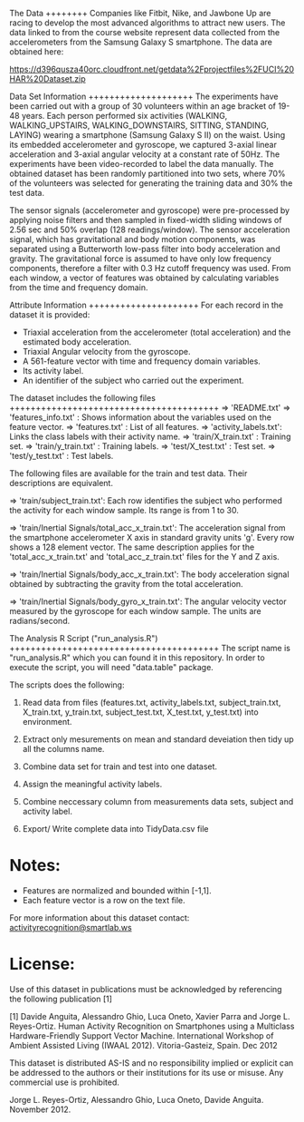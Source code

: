 The Data
++++++++
Companies like Fitbit, Nike, and Jawbone Up are racing to develop the most advanced algorithms to attract new users. The data linked to from the course website represent data collected from the accelerometers from the Samsung Galaxy S smartphone. The data are obtained here:

https://d396qusza40orc.cloudfront.net/getdata%2Fprojectfiles%2FUCI%20HAR%20Dataset.zip

Data Set Information
++++++++++++++++++++
The experiments have been carried out with a group of 30 volunteers within an age bracket of 19-48 years. Each person performed six activities (WALKING, WALKING_UPSTAIRS, WALKING_DOWNSTAIRS, SITTING, STANDING, LAYING) wearing a smartphone (Samsung Galaxy S II) on the waist. Using its embedded accelerometer and gyroscope, we captured 3-axial linear acceleration and 3-axial angular velocity at a constant rate of 50Hz. The experiments have been video-recorded to label the data manually. The obtained dataset has been randomly partitioned into two sets, where 70% of the volunteers was selected for generating the training data and 30% the test data.

The sensor signals (accelerometer and gyroscope) were pre-processed by applying noise filters and then sampled in fixed-width sliding windows of 2.56 sec and 50% overlap (128 readings/window). The sensor acceleration signal, which has gravitational and body motion components, was separated using a Butterworth low-pass filter into body acceleration and gravity. The gravitational force is assumed to have only low frequency components, therefore a filter with 0.3 Hz cutoff frequency was used. From each window, a vector of features was obtained by calculating variables from the time and frequency domain. 

Attribute Information
+++++++++++++++++++++
For each record in the dataset it is provided: 
- Triaxial acceleration from the accelerometer (total acceleration) and the estimated body acceleration. 
- Triaxial Angular velocity from the gyroscope. 
- A 561-feature vector with time and frequency domain variables. 
- Its activity label. 
- An identifier of the subject who carried out the experiment.


The dataset includes the following files
++++++++++++++++++++++++++++++++++++++++
=> 'README.txt'
=> 'features_info.txt'	: Shows information about the variables used on the feature vector.
=> 'features.txt'	: List of all features.
=> 'activity_labels.txt': Links the class labels with their activity name.
=> 'train/X_train.txt'	: Training set.
=> 'train/y_train.txt'	: Training labels.
=> 'test/X_test.txt'	: Test set.
=> 'test/y_test.txt'	: Test labels.

The following files are available for the train and test data. Their descriptions are equivalent. 

=> 'train/subject_train.txt': Each row identifies the subject who performed the activity for each window sample. Its range is from 1 to 30. 

=> 'train/Inertial Signals/total_acc_x_train.txt': The acceleration signal from the smartphone accelerometer X axis in standard gravity units 'g'. Every row shows a 128 element vector. The same description applies for the 'total_acc_x_train.txt' and 'total_acc_z_train.txt' files for the Y and Z axis. 

=> 'train/Inertial Signals/body_acc_x_train.txt': The body acceleration signal obtained by subtracting the gravity from the total acceleration. 

=> 'train/Inertial Signals/body_gyro_x_train.txt': The angular velocity vector measured by the gyroscope for each window sample. The units are radians/second. 


The Analysis R Script ("run_analysis.R")
++++++++++++++++++++++++++++++++++++++++
The script name is "run_analysis.R" which you can found it in this repository. In order to execute the script, you will need "data.table" package. 

The scripts does the following:

1.	Read data from files (features.txt, activity_labels.txt, subject_train.txt, X_train.txt, y_train.txt, subject_test.txt, X_test.txt, y_test.txt) into environment.

2.	Extract only mesurements on mean and standard deveiation then tidy up all the columns name.

3.	Combine data set for train and test into one dataset.

4.	Assign the meaningful activity labels.
5.	Combine neccessary column from measurements data sets, subject and activity label.

6.	Export/ Write complete data into TidyData.csv file



Notes: 
======
- Features are normalized and bounded within [-1,1].
- Each feature vector is a row on the text file.

For more information about this dataset contact: activityrecognition@smartlab.ws

License:
========
Use of this dataset in publications must be acknowledged by referencing the following publication [1] 

[1] Davide Anguita, Alessandro Ghio, Luca Oneto, Xavier Parra and Jorge L. Reyes-Ortiz. Human Activity Recognition on Smartphones using a Multiclass Hardware-Friendly Support Vector Machine. International Workshop of Ambient Assisted Living (IWAAL 2012). Vitoria-Gasteiz, Spain. Dec 2012

This dataset is distributed AS-IS and no responsibility implied or explicit can be addressed to the authors or their institutions for its use or misuse. Any commercial use is prohibited.

Jorge L. Reyes-Ortiz, Alessandro Ghio, Luca Oneto, Davide Anguita. November 2012.

